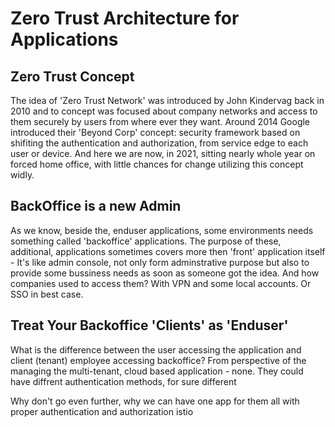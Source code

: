 # Zero Trust Architecture for Applications


## Zero Trust Concept
The idea of 'Zero Trust Network' was introduced by John Kindervag back in 2010 and to concept was focused about company networks and access to them securely by users from where ever they want. Around 2014 Google introduced their 'Beyond Corp' concept: security framework based on shifiting the authentication and authorization, from service edge to each user or device. And here we are now, in 2021, sitting nearly whole year on forced home office, with little chances for change utilizing this concept widly. 

## BackOffice is a new Admin
As we know, beside the, enduser applications, some environments needs something called 'backoffice' applications. The purpose of these, additional, applications sometimes covers more then 'front' application itself -  It's like admin console, not only form adminstrative purpose but also to provide some bussiness needs as soon as someone got the idea. And how companies used to access them? With VPN and some local accounts. Or SSO in best case. 

## Treat Your Backoffice 'Clients' as 'Enduser'
What is the difference between the user accessing the application and client (tenant) employee accessing backoffice? From perspective of the managing the multi-tenant, cloud based application - none. They could have diffrent authentication methods, for sure different 

Why don't go even further, why we can have one app for them all with proper authentication and authorization 
istio
